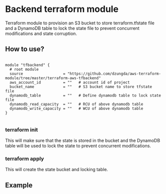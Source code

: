 # Backend terraform module

Terraform module to provision an S3 bucket to store terraform.tfstate file and a DynamoDB table to lock the state file to prevent concurrent modifications and state corruption.

## How to use?

```hcl

module "tfbackend" {
  # root module
  source                  = "https://github.com/dzungda/aws-terraform-module/tree/master/terraform-aws-tfbackend"
  aws_account_id          = ""   # account id of project
  bucket_name             = ""   # S3 bucket name to store tfstate file
  dynamodb_table          = ""   # Define dynamodb table to lock state file
  dynamodb_read_capacity  = ""   # RCU of above dynamodb table
  dynamodb_write_capacity = ""   # WCU of above dynamodb table
}


```

### terraform init 
This will make sure that the state is stored in the bucket and the DynamoDB table will be used to lock the state to prevent concurrent modifications.

### terraform apply
This will create the state bucket and locking table.


## Example


